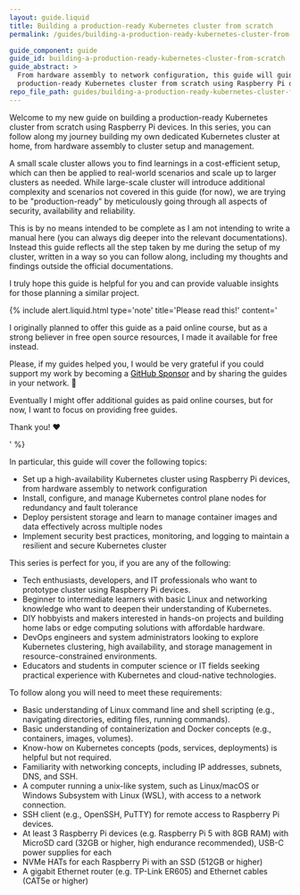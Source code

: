 ```yaml
---
layout: guide.liquid
title: Building a production-ready Kubernetes cluster from scratch
permalink: /guides/building-a-production-ready-kubernetes-cluster-from-scratch

guide_component: guide
guide_id: building-a-production-ready-kubernetes-cluster-from-scratch
guide_abstract: >
  From hardware assembly to network configuration, this guide will guide you through the process of building a
  production-ready Kubernetes cluster from scratch using Raspberry Pi devices.
repo_file_path: guides/building-a-production-ready-kubernetes-cluster-from-scratch/index.md
---
```


Welcome to my new guide on building a production-ready Kubernetes cluster from scratch using Raspberry Pi devices. In
this series, you can follow along my journey building my own dedicated Kubernetes cluster at home, from hardware assembly to
cluster setup and management. 

A small scale cluster allows you to find learnings in a cost-efficient setup, which can then be applied to real-world scenarios and scale up to larger
clusters as needed. 
While large-scale cluster will introduce additional complexity and scenarios not covered in this guide (for now), we are trying to be "production-ready" by meticulously
going through all aspects of security, availability and reliability.

This is by no means intended to be complete as I am not intending to write a manual here (you can always dig deeper into the relevant documentations).
Instead this guide reflects all the step taken by me during the setup of my cluster, written in a way so you can follow along, including my thoughts and findings outside the official documentations.

I truly hope this guide is helpful for you and can provide valuable insights for those planning a similar project.

{% include alert.liquid.html type='note' title='Please read this!' content='
  <p>I originally planned to offer this guide as a paid online course, but as a strong believer in free open source resources, I made it available for free instead.</p>
  <p>Please, if my guides helped you, I would be very grateful if you could support my work by becoming a <a href="https://github.com/sponsors/philprime" style="color: #000;">GitHub Sponsor</a> and by sharing the guides in your network. 🙏</p>
  <p>Eventually I might offer additional guides as paid online courses, but for now, I want to focus on providing free guides.</p>
  <p>Thank you! ❤️</p>
' %}

In particular, this guide will cover the following topics:

- Set up a high-availability Kubernetes cluster using Raspberry Pi devices, from hardware assembly to network
  configuration
- Install, configure, and manage Kubernetes control plane nodes for redundancy and fault tolerance
- Deploy persistent storage and learn to manage container images and data effectively across multiple nodes
- Implement security best practices, monitoring, and logging to maintain a resilient and secure Kubernetes cluster

This series is perfect for you, if you are any of the following:

- Tech enthusiasts, developers, and IT professionals who want to prototype cluster using Raspberry Pi devices.
- Beginner to intermediate learners with basic Linux and networking knowledge who want to deepen their understanding of
  Kubernetes.
- DIY hobbyists and makers interested in hands-on projects and building home labs or edge computing solutions with
  affordable hardware.
- DevOps engineers and system administrators looking to explore Kubernetes clustering, high availability, and storage
  management in resource-constrained environments.
- Educators and students in computer science or IT fields seeking practical experience with Kubernetes and cloud-native
  technologies.

To follow along you will need to meet these requirements:

- Basic understanding of Linux command line and shell scripting (e.g., navigating directories, editing files, running
  commands).
- Basic understanding of containerization and Docker concepts (e.g., containers, images, volumes).
- Know-how on Kubernetes concepts (pods, services, deployments) is helpful but not required.
- Familiarity with networking concepts, including IP addresses, subnets, DNS, and SSH.
- A computer running a unix-like system, such as Linux/macOS or Windows Subsystem with Linux (WSL), with access to a
  network connection.
- SSH client (e.g., OpenSSH, PuTTY) for remote access to Raspberry Pi devices.
- At least 3 Raspberry Pi devices (e.g. Raspberry Pi 5 with 8GB RAM) with MicroSD card (32GB or higher, high endurance
  recommended), USB-C power supplies for each
- NVMe HATs for each Raspberry Pi with an SSD (512GB or higher)
- A gigabit Ethernet router (e.g. TP-Link ER605) and Ethernet cables (CAT5e or higher)
